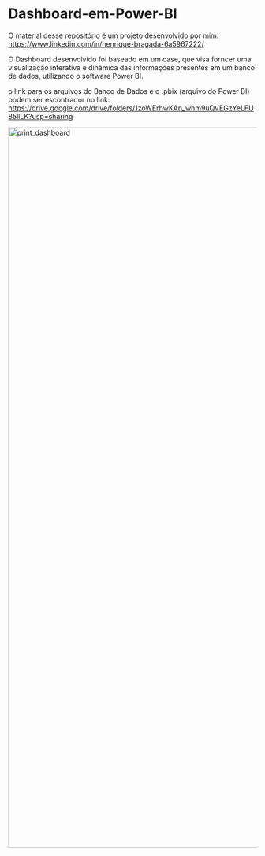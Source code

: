 # Dashboard-em-Power-BI

O material desse repositório é um projeto desenvolvido por mim: https://www.linkedin.com/in/henrique-bragada-6a5967222/

O Dashboard desenvolvido foi baseado em um case, que visa forncer uma visualização interativa e dinâmica das informações presentes em um banco de dados, utilizando o software Power BI.

o link para os arquivos do Banco de Dados e o .pbix (arquivo do Power BI) podem ser escontrador no link: https://drive.google.com/drive/folders/1zoWErhwKAn_whm9uQVEGzYeLFU85llLK?usp=sharing

<img width="1463" alt="print_dashboard" src="https://user-images.githubusercontent.com/80830247/226433203-817053ec-2398-4655-8b97-c90c615ea891.png">
